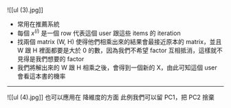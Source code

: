 ![[ul (3).jpg]]
* 常用在推薦系統
* 每個 $x^{(i)}$ 是一個 row 代表這個 user 跟這些 items 的 iteration
* 找兩個 matrix (W, H) 使得他們相乘出來的結果會最接近原本的 matrix，並且 W 跟 H 裡面都要是大於 0 的數，因為我們不希望 factor 互相抵消，這樣就不見得是我們想要的 factor
* 我們將解出來的 W 跟 H 相乘之後，會得到一個新的 X，由此可知這個 user 會看這本書的機率

---
![[ul (4).jpg]]
也可以應用在 降維度的方面
此例我們可以留 PC1，把 PC2 捨棄